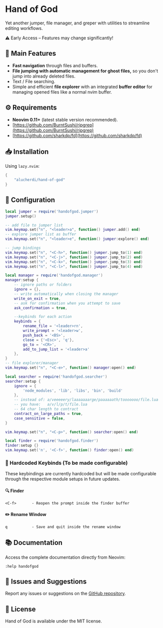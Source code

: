 # Hand of God

Yet another jumper, file manager, and greper with utilities to streamline editing workflows.

⚠️ Early Access – Features may change significantly!

## 🚀 Main Features

* **Fast navigation** through files and buffers.
* **File jumping with automatic management for ghost files,** so you don't jump into already deleted files.
* Text / File searching.
* Simple and efficient **file explorer** with an integrated **buffer editor** for managing opened files like a normal nvim buffer.

## ⚙️ Requirements

* **Neovim 0.11+** (latest stable version recommended).
* [https://github.com/BurntSushi/ripgrep](https://github.com/BurntSushi/ripgrep)
* [https://github.com/sharkdp/fd](https://github.com/sharkdp/fd)

## 📥 Installation

Using `lazy.nvim`:

```lua
{
    "alucherdi/hand-of-god"
}
```

## 🔧 Configuration

```lua
local jumper = require('handofgod.jumper')
jumper.setup()

-- add file to jumper list
vim.keymap.set("n", "<leader>a", function() jumper.add() end)
-- explore jumper list as buffer
vim.keymap.set("n", "<leader>e", function() jumper:explore() end)

-- jump bindings
vim.keymap.set("n", "<C-h>", function() jumper.jump_to(1) end)
vim.keymap.set("n", "<C-j>", function() jumper.jump_to(2) end)
vim.keymap.set("n", "<C-k>", function() jumper.jump_to(3) end)
vim.keymap.set("n", "<C-l>", function() jumper.jump_to(4) end)

local manager = require('handofgod.manager')
manager:setup {
    -- ignore paths or folders
    ignore = {},
    -- write automatically when closing the manager
    write_on_exit = true,
    -- ask for confirmation when you attempt to save
    ask_confirmation = true,

    --keybinds for each action
    keybinds = {
        rename_file = '<leader>rn',
        write_prompt = '<leader>w',
        push_back = '<BS>',
        close = {'<Esc>', 'q'},
        go_to = '<CR>',
        add_to_jump_list = '<leader>a'
    },
}
-- file explorer/manager
vim.keymap.set("n", "<C-e>", function() manager:open() end)

local searcher = require('handofgod.searcher')
searcher:setup {
    ignore = {
        'node_modules', 'lib', 'libs', 'bin', 'build'
    },
    -- instead of: a/veeeeery/laaaaaaarge/paaaaaath/tooooooo/file.lua 
    -- you have:   a/v/l/p/t/file.lua
    -- 64 char length to contract
    contract_on_large_paths = true,
    case_sensitive = false,
}

vim.keymap.set("n", "<C-p>", function() searcher:open() end)

local finder = require('handofgod.finder')
finder:setup {}
vim.keymap.set('n', '<C-f>', function() finder:open() end)

```

### 🔑 Hardcoded Keybinds (To be made configurable)

These keybindings are currently hardcoded but will be made configurable through the respective module setups in future updates.

#### 🔍 Finder

```text
<C-f>       - Reopen the prompt inside the finder buffer
```

#### ✏️ Rename Window

```text
q           - Save and quit inside the rename window
```

## 📚 Documentation

Access the complete documentation directly from Neovim:

```
:help handofgod
```

## 🐞 Issues and Suggestions

Report any issues or suggestions on the [GitHub repository](https://github.com/Alucherdi/handofgod.nvim/issues).

## 📜 License

Hand of God is available under the MIT license.


